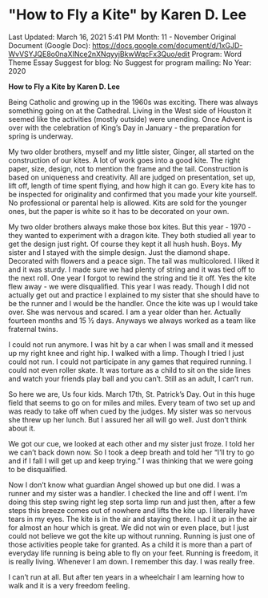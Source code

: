 # "How to Fly a Kite" by Karen D. Lee

Last Updated: March 16, 2021 5:41 PM
Month: 11 - November
Original Document (Google Doc): https://docs.google.com/document/d/1xGJD-WvVSYJQE8o0naXINce2nXNqyyjBkwWqcFx3Quo/edit
Program: Word Theme Essay
Suggest for blog: No
Suggest for program mailing: No
Year: 2020

**How to Fly a Kite by Karen D. Lee**

Being Catholic and growing up in the 1960s was exciting. There was always something going on at the Cathedral. Living in the West side of Houston it seemed like the activities (mostly outside) were unending. Once Advent is over with the celebration of King’s Day in January - the preparation for spring is underway.

My two older brothers, myself and my little sister, Ginger, all started on the construction of our kites. A lot of work goes into a good kite. The right paper, size, design, not to mention the frame and the tail. Construction is based on uniqueness and creativity. All are judged on presentation, set up, lift off, length of time spent flying, and how high it can go. Every kite has to be inspected for originality and confirmed that you made your kite yourself. No professional or parental help is allowed. Kits are sold for the younger ones, but the paper is white so it has to be decorated on your own.

My two older brothers always make those box kites. But this year - 1970 - they wanted to experiment with a dragon kite. They both studied all year to get the design just right. Of course they kept it all hush hush. Boys. My sister and I stayed with the simple design. Just the diamond shape. Decorated with flowers and a peace sign. The tail was multicolored. I liked it and it was sturdy. I made sure we had plenty of string and it was tied off to the next roll. One year I forgot to rewind the string and tie it off. Yes the kite flew away - we were disqualified. This year I was ready. Though I did not actually get out and practice I explained to my sister that she should have to be the runner and I would be the handler. Once the kite was up I would take over. She was nervous and scared. I am a year older than her. Actually fourteen months and 15 ½ days. Anyways we always worked as a team like fraternal twins.

I could not run anymore. I was hit by a car when I was small and it messed up my right knee and right hip. I walked with a limp. Though I tried I just could not run. I could not participate in any games that required running. I could not even roller skate. It was torture as a child to sit on the side lines and watch your friends play ball and you can’t. Still as an adult, I can’t run.

So here we are, Us four kids. March 17th, St. Patrick’s Day. Out in this huge field that seems to go on for miles and miles. Every team of two set up and was ready to take off when cued by the judges. My sister was so nervous she threw up her lunch. But I assured her all will go well. Just don’t think  about it.

We got our cue, we looked at each other and my sister just froze. I told her we can’t back down now. So I took a deep breath and told her “I’ll try to go and if I fall I will get up and keep trying.” I was thinking that we were going to be disqualified.

Now I don’t know what guardian Angel showed up but one did. I was a runner and my sister was a handler. I checked the line and off I went. I’m doing this step swing right leg step sorta limp run and just then, after a few steps this breeze comes out of nowhere and lifts the kite up. I literally have tears in my eyes. The kite is in the air and staying there. I had it up in the air for almost an hour which is great. We did not win or even place, but I just could not believe we got the kite up without running. Running is just one of those activities people take for granted. As a child it is more than a part of everyday life running is being able to fly on your feet. Running is freedom, it is really living. Whenever I am down. I remember this day. I was really free.

I can’t run at all. But after ten years in a wheelchair I am learning how to walk and it is a very freedom feeling.